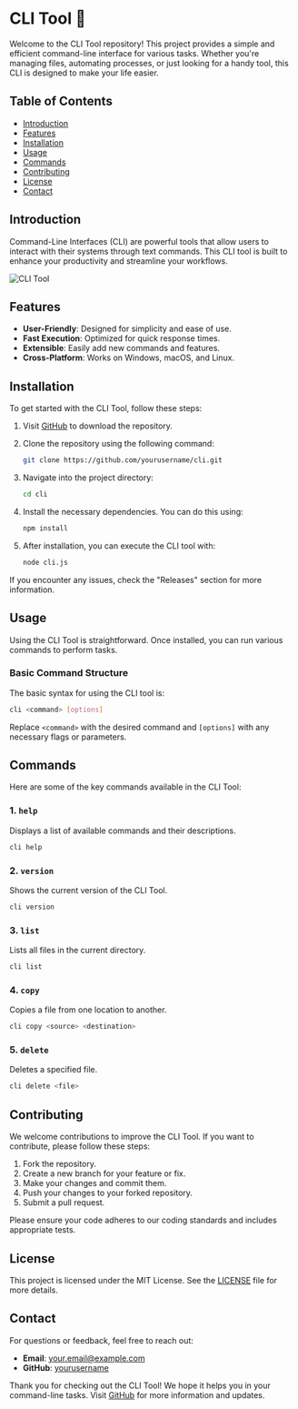 # CLI Tool 🚀

Welcome to the CLI Tool repository! This project provides a simple and efficient command-line interface for various tasks. Whether you're managing files, automating processes, or just looking for a handy tool, this CLI is designed to make your life easier.

## Table of Contents

- [Introduction](#introduction)
- [Features](#features)
- [Installation](#installation)
- [Usage](#usage)
- [Commands](#commands)
- [Contributing](#contributing)
- [License](#license)
- [Contact](#contact)

## Introduction

Command-Line Interfaces (CLI) are powerful tools that allow users to interact with their systems through text commands. This CLI tool is built to enhance your productivity and streamline your workflows. 

![CLI Tool](https://img.shields.io/badge/CLI_Tool-Active-brightgreen)

## Features

- **User-Friendly**: Designed for simplicity and ease of use.
- **Fast Execution**: Optimized for quick response times.
- **Extensible**: Easily add new commands and features.
- **Cross-Platform**: Works on Windows, macOS, and Linux.

## Installation

To get started with the CLI Tool, follow these steps:

1. Visit [GitHub](https://github.com) to download the repository.
2. Clone the repository using the following command:

   ```bash
   git clone https://github.com/yourusername/cli.git
   ```

3. Navigate into the project directory:

   ```bash
   cd cli
   ```

4. Install the necessary dependencies. You can do this using:

   ```bash
   npm install
   ```

5. After installation, you can execute the CLI tool with:

   ```bash
   node cli.js
   ```

If you encounter any issues, check the "Releases" section for more information.

## Usage

Using the CLI Tool is straightforward. Once installed, you can run various commands to perform tasks. 

### Basic Command Structure

The basic syntax for using the CLI tool is:

```bash
cli <command> [options]
```

Replace `<command>` with the desired command and `[options]` with any necessary flags or parameters.

## Commands

Here are some of the key commands available in the CLI Tool:

### 1. `help`

Displays a list of available commands and their descriptions.

```bash
cli help
```

### 2. `version`

Shows the current version of the CLI Tool.

```bash
cli version
```

### 3. `list`

Lists all files in the current directory.

```bash
cli list
```

### 4. `copy`

Copies a file from one location to another.

```bash
cli copy <source> <destination>
```

### 5. `delete`

Deletes a specified file.

```bash
cli delete <file>
```

## Contributing

We welcome contributions to improve the CLI Tool. If you want to contribute, please follow these steps:

1. Fork the repository.
2. Create a new branch for your feature or fix.
3. Make your changes and commit them.
4. Push your changes to your forked repository.
5. Submit a pull request.

Please ensure your code adheres to our coding standards and includes appropriate tests.

## License

This project is licensed under the MIT License. See the [LICENSE](LICENSE) file for more details.

## Contact

For questions or feedback, feel free to reach out:

- **Email**: your.email@example.com
- **GitHub**: [yourusername](https://github.com/yourusername)

Thank you for checking out the CLI Tool! We hope it helps you in your command-line tasks. Visit [GitHub](https://github.com) for more information and updates.